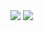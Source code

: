 <img src="https://img.shields.io/badge/R-white.svg?style=for-the-badge&logo=R&logoColor=276DC3" />
<img src="https://img.shields.io/badge/Python-20232a.svg?style=for-the-badge&logo=Python&logoColor=#3776AB" />
